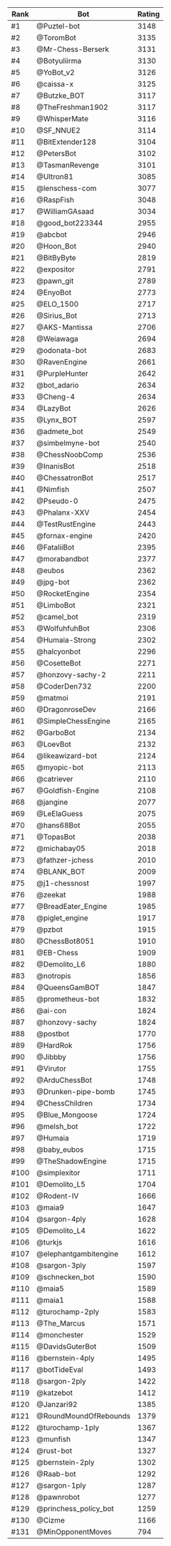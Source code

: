Rank|Bot|Rating
---|---|---
#1|@Puztel-bot|3148
#2|@ToromBot|3135
#3|@Mr-Chess-Berserk|3131
#4|@Botyuliirma|3130
#5|@YoBot_v2|3126
#6|@caissa-x|3125
#7|@Butzke_BOT|3117
#8|@TheFreshman1902|3117
#9|@WhisperMate|3116
#10|@SF_NNUE2|3114
#11|@BitExtender128|3104
#12|@PetersBot|3102
#13|@TasmanRevenge|3101
#14|@Ultron81|3085
#15|@lenschess-com|3077
#16|@RaspFish|3048
#17|@WilliamGAsaad|3034
#18|@good_bot223344|2955
#19|@abcbot|2946
#20|@Hoon_Bot|2940
#21|@BitByByte|2819
#22|@expositor|2791
#23|@pawn_git|2789
#24|@EnyoBot|2773
#25|@ELO_1500|2717
#26|@Sirius_Bot|2713
#27|@AKS-Mantissa|2706
#28|@Weiawaga|2694
#29|@odonata-bot|2683
#30|@RavenEngine|2661
#31|@PurpleHunter|2642
#32|@bot_adario|2634
#33|@Cheng-4|2634
#34|@LazyBot|2626
#35|@Lynx_BOT|2597
#36|@admete_bot|2549
#37|@simbelmyne-bot|2540
#38|@ChessNoobComp|2536
#39|@InanisBot|2518
#40|@ChessatronBot|2517
#41|@Nimfish|2507
#42|@Pseudo-0|2475
#43|@Phalanx-XXV|2454
#44|@TestRustEngine|2443
#45|@fornax-engine|2420
#46|@FataliiBot|2395
#47|@morabandbot|2377
#48|@eubos|2362
#49|@jpg-bot|2362
#50|@RocketEngine|2354
#51|@LimboBot|2321
#52|@camel_bot|2319
#53|@WolfuhfuhBot|2306
#54|@Humaia-Strong|2302
#55|@halcyonbot|2296
#56|@CosetteBot|2271
#57|@honzovy-sachy-2|2211
#58|@CoderDen732|2200
#59|@matmoi|2191
#60|@DragonroseDev|2166
#61|@SimpleChessEngine|2165
#62|@GarboBot|2134
#63|@LoevBot|2132
#64|@likeawizard-bot|2124
#65|@myopic-bot|2113
#66|@catriever|2110
#67|@Goldfish-Engine|2108
#68|@jangine|2077
#69|@LeElaGuess|2075
#70|@hans68Bot|2055
#71|@TopasBot|2038
#72|@michabay05|2018
#73|@fathzer-jchess|2010
#74|@BLANK_BOT|2009
#75|@j1-chessnost|1997
#76|@zeekat|1988
#77|@BreadEater_Engine|1985
#78|@piglet_engine|1917
#79|@pzbot|1915
#80|@ChessBot8051|1910
#81|@EB-Chess|1909
#82|@Demolito_L6|1880
#83|@notropis|1856
#84|@QueensGamBOT|1847
#85|@prometheus-bot|1832
#86|@ai-con|1824
#87|@honzovy-sachy|1824
#88|@postbot|1770
#89|@HardRok|1756
#90|@Jibbby|1756
#91|@Virutor|1755
#92|@ArduChessBot|1748
#93|@Drunken-pipe-bomb|1745
#94|@ChessChildren|1734
#95|@Blue_Mongoose|1724
#96|@melsh_bot|1722
#97|@Humaia|1719
#98|@baby_eubos|1715
#99|@TheShadowEngine|1715
#100|@simplexitor|1711
#101|@Demolito_L5|1704
#102|@Rodent-IV|1666
#103|@maia9|1647
#104|@sargon-4ply|1628
#105|@Demolito_L4|1622
#106|@turkjs|1616
#107|@elephantgambitengine|1612
#108|@sargon-3ply|1597
#109|@schnecken_bot|1590
#110|@maia5|1589
#111|@maia1|1588
#112|@turochamp-2ply|1583
#113|@The_Marcus|1571
#114|@monchester|1529
#115|@DavidsGuterBot|1509
#116|@bernstein-4ply|1495
#117|@botTideEval|1493
#118|@sargon-2ply|1422
#119|@katzebot|1412
#120|@Janzari92|1385
#121|@RoundMoundOfRebounds|1379
#122|@turochamp-1ply|1367
#123|@munfish|1347
#124|@rust-bot|1327
#125|@bernstein-2ply|1302
#126|@Raab-bot|1292
#127|@sargon-1ply|1287
#128|@pawnrobot|1277
#129|@princhess_policy_bot|1259
#130|@Cizme|1166
#131|@MinOpponentMoves|794
